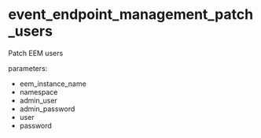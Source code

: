 # event_endpoint_management_patch_users

Patch EEM users
 
parameters:
- eem_instance_name
- namespace
- admin_user
- admin_password
- user
- password
